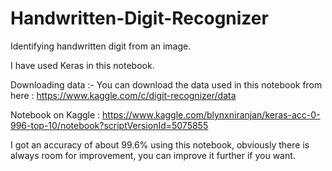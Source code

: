 # Handwritten-Digit-Recognizer 
Identifying handwritten digit from an image.

I have used Keras in this notebook.
 
Downloading data :-
You can download the data used in this notebook from here : https://www.kaggle.com/c/digit-recognizer/data

Notebook on Kaggle : https://www.kaggle.com/blynxniranjan/keras-acc-0-996-top-10/notebook?scriptVersionId=5075855

I got an accuracy of about 99.6% using this notebook, obviously there is always room for improvement, you can improve it further if you want.
